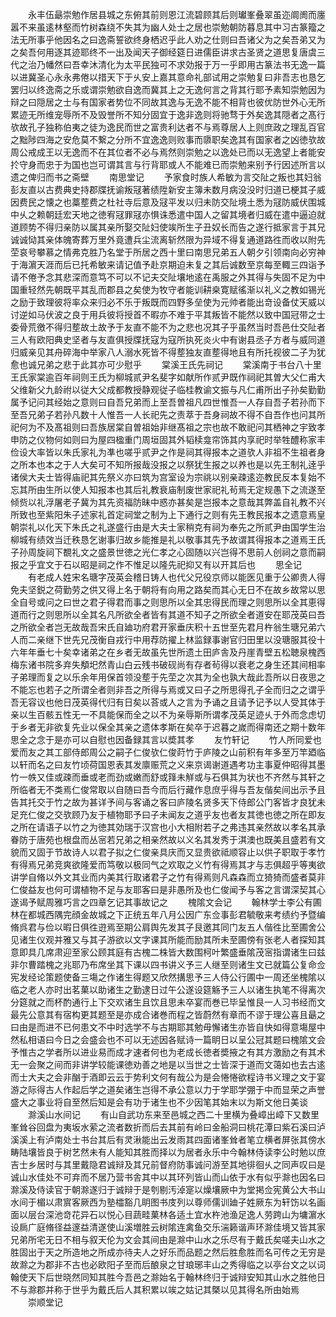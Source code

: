 <!-- { "loadSidebar": true } -->
　　永丰伍朂崇勉作居县城之东俯其前则恩江流碧顾其后则瓛峯叠翠虽迩阛阓而廛嚣不来虽逺林壑而竹树森绕不失其为幽人处士之居也崇勉朝防暮息其中习古篆籀之法无所事乎他因名之曰逸斋誓欲终身栖迟乎此人劝之仕则曰吾诸父为之矣吾弟又为之矣吾何用逐其迹耶终不一出及闻天子御经筵日进儒臣讲求古圣贤之道思复唐虞三代之治乃幡然曰吾幸沐清化为太平民独可不求効报于万一乎即用古篆法书无逸一篇以进冀圣心永永弗倦以措天下于乆安上嘉其意命礼部试用之崇勉复曰非吾志也恳乞罢归以终逸斋之乐或谓崇勉欲自逸而冀其上之无逸何言之背其行耶予素知崇勉因为辩之曰隠居之士与有国家者势位不同故其逸与无逸不能不相背也彼优防世外心无所累迹无所维宠辱所不及毁誉所不知分固宜于逸非逸则将驰骛于外矣逸其隠者之髙行欤故孔子独称伯夷之徒为逸民而世之富贵利达者不与焉尊居人上则庶政之理乱百官之黜陟四海之安危莫不繋之分所不宜逸逸则败事而隳职矣逸其有国家者之凶徳欤故周公戒成王以无逸而不在其位者不必与焉然则崇勉之以逸处已而以无逸望上者能安扵守身而忠于为国也岂可谓其言与行背耶或人不能难已而崇勉来别予行因述所言以遗之俾归而书之斋壁
　　南思堂记
　　予家食时族人希敏为言交阯之叛也其妇翁彭友直以古费典史持郡牒抚谕叛冦著绩陞新安主簿未数月病没没时归道已梗其子威因费民之懐之也藁塟费之杜社寺后意及冦平发以归未防交阯境土悉为冦防威伏围城中乆之赖朝廷宏天地之徳宥冦罪冦亦惧诛悉遣中国人之留其境者归威在遣中逼迫就道顾势不得归亲防以属其亲所娶交阯妇使竢所生子丑奴长而告之遂行抵家言于其兄诚诚恸其亲体魄寄葬万里外竟遭兵尘流离斩然限为异域不得复通道路徃而收以附先茔哀号攀慕之情弗克胜乃名堂于所居之西十里曰南思兄弟五人朝夕引领南向必穷神于海濵天涯而后已托希敏来请记值予赴京期迫未复之其后诚数至京每至輙三四诣予请不倦予念其悲深而意笃不可以不记夫交阯壤地逺在禹服之外其得与失固不足为中国重轻然先朝既平其乱而郡县之矣使为牧守者能训耕桒寛赋徭渐以礼义之教如锡光之励于致理彼将率众来归必不乐于叛既而四野多垒使为元帅者能出竒设备仗天威以讨逆如马伏波之良于用兵彼将授首不暇亦不难于平其叛皆不能然以致中国冠带之士委骨荒徼不得归塟故土故予于友直不能不为之悲也况其子乎虽然当时吾邑仕交阯者三人有欧阳典史坚者与友直俱授牒抚寇为寇所执死炎火中有谢县丞子方者与威同道归威亲见其舟碎海中举家八人溺水死皆不得塟独友直塟得地且有所托视彼二子为犹愈也诚兄弟之悲于此其亦可少慰乎
　　棠溪王氏先祠记
　　棠溪南于书台八十里王氏家棠逾百年祠则王氏为柳城贰尹名斐字如献所作贰尹既作祠祀其曽大父仁甫大父维新父九龄祔以従大父成都教授静观従子临桂教谕文振与凡仁甫所出子孙矣勤勤属予记问其经始之意则曰自吾兄弟而上至吾曽祖凡四世惟吾一人存自吾子若孙而下至吾兄弟子若孙凡数十人惟吾一人长祀先之责萃于吾身祠故不得不自吾作也问其所祀何为不及髙祖则曰吾族居棠自曽祖始非继髙祖之宗也故不敢祀问其栖神之宇致孝申防之仪物何如则曰为屋四楹重门周垣固其外韬椟龛帘饰其内享祀时举牲醴称家丰俭设大率皆以朱氏家礼为凖也嗟乎贰尹之作是祠其得报本之道欤人非祖不生祖者身之所本也本之于人大矣可不知所报哉没报之以祭犹生报之以养也是以先王制礼逹乎诸侯大夫士皆得庙祀其先祭义亦曰筑为宫室设为宗祧以别亲疎逺迩教民反本复始不忘其所由生所以使人知报本也其后礼教衰庙制废世家祀礼茍焉无定规愚下之流遂至倾赀以礼浮屠老子冀为其先资福防昧中惑亦甚矣是岂报本之意哉其弊盖自礼教不兴所致也至紫阳朱子述家礼首定祠堂之制为上下通行之则有先王教民报本之遗意焉皇朝崇礼以化天下朱氏之礼遂盛行由是大夫士家稍克有祠为奉先之所贰尹由国学生治柳城有绩效当迁秩恳乞谢事归故乡能推是礼以敬事其先予故谓其得报本之道焉王氏子孙周旋祠下覩礼文之盛景世徳之光仁孝之心固随以兴岂得不思前人创祠之意而嗣报之乎宜文于石以昭是祠之作不惟足以隆先祀抑又有以开其后也
　　思全记
　　有老成人姓宋名瑭字茂英会稽日铸人也代父兄役京师以能医见重于公卿贵人得免夫坚鋭之荷勤劳之供又得上名于朝将有向用之路矣而其心无日不在故乡故常以思全自号或问之曰世之君子得君而事之则思所以全其忠得民而理之则思所以全其恵得道而行之则思所以全其名凡所欲全者皆有其道不知子之所欲全者道安在耶茂英曰吾之所欲全者岂无故哉吾宋氏自廸功府君开家垂庆积十五世至先君月杵翁生瑭兄弟六人而二亲继下世先兄茂衡自戎行中用荐防擢上林监録事谢官归田里以没瑭服其役十六年年垂七十矣幸诸弟之在乡者无故虽先世所遗土田庐舎及丹崖青壁五松聴泉槐西梅东诸书院多弃失頺圯然青山白云残书破砚尚有存者茍得以衰老之身生还其间相率子弟理而复之以乐余年用保首领没塟于先茔之次其为全也孰大哉此吾所以日夜思之不能忘也若子之所谓全者则非吾之所得与焉或又曰子之所思得孔子全而归之之谓乎吾无容议也他日茂英得代归有日矣以荅或人之言为予诵之且请予记予以人受其体于亲以生百骸五性无一不具能保而全之以不为亲辱斯所谓孝茂英足迹乆于外而念虑切于乡者无非欲复先业以保全其亲之遗体孝斯在矣卒于迟暮之嵗而得南还之期十数年思全之念于是亦可以自慰也因备録其言以奬其孝
　　友竹轩记
　　竹人所同爱也爱而友之其工部侍郎周公之嗣子仁俊欤仁俊莳竹于庐陵之山前积有年多至万竿廼临以轩而名之曰友竹顷荷国恩表其发廪赈荒之义来京谒谢道遇考功主事夏仲昭得其墨竹一帙又佳或疎而垂或老而劲或嫩而舒或箨未觧或与石俱其为状也不齐然与其轩之所临者无不类焉仁俊常取以自随曰吾今而后行藏作息庶乎得与吾友偕矣间出示予且告其托交于竹之故为甚详予间与客诵之客曰庐陵名贤多天下侍郎公门客皆才良犹未足充仁俊之交欤顾乃友于植物耶予曰子未闻友之道乎友也者友其徳也徳之所在即友之所在请语子以竹之为徳其効瑞于汉宫也小大相附若子之弗违其亲然故以孝名其承眷防于唐苑也根盘而丛宻若兄弟之相亲然故以义名其发秀于淇澳也既美且盛若有文貌而又固于节故诗人以君子拟之仁俊亲具庆而又显贵欲祗顺容止以供子职取于孝竹有得焉兄弟竞爽欲隆爱而笃敬以极同气之欢取之义竹有得焉其才与志俱超乎等夷欲讲学自脩以外文其业而内美其行取诸君子之竹有得焉则凡森森而立猗猗而盛者莫非仁俊益友也何可谓植物不足与友耶客曰是非愚所及也仁俊闻予与客之言谓深契其心遂谒予赋周雅巧言之四章乞记其事故记之
　　槐隂文会记
　　翰林学士李公有圃林在都城西隅完顔金故城之下正统五年八月公因广东佥事彭君毓敬来考绩约予暨编脩呉君与俭以暇日俱徃逰焉至期公肩舆先发其子艮邀其同门友五人偕徃比至圃舍公见诸生仪观并雅又与其子游欲以文字课其所能而励其所未至圃傍有张老人者探知其意即具几席肃迎至家公顾其庭有古槐二株皆大数围柯叶繁盛垂隂茂宻指谓诸生曰兹非尔曹踏槐之兆耶乃布席坐其下课以四书讲义予三人继至则诸生文已就篇公复命佥宪发经论策题使备三塲之作诸生得题又欣然搆思予三人侍公行圃中一周还坐槐隂以临之老人亦时出茗菓以助诸生之勤逮日过午公遂设筵觞予三人以诸生执笔不得离次分筵就之而杯酌通行上下交欢诸生且饮且思未卒宴而巻已毕呈惟艮一人习书经而文最先公意其有宿构更其题至是亦成合诸巻而程之皆蔚然有章而不谬于理公喜且朂之曰由是而进不已何患文不中时选学不与古期耶其勉毋懈诸生亦皆自快如得意塲屋中然私相语曰今日之会盛会也不可以无述因各赋诗一篇眀日以呈公冠其题曰槐隂文会予惟古之学者所以进业易而成才速者何也为老成长徳者奬掖之有其方激励之有其术无一会聚之间而非讲学较能课徳劝善之地是以当世之士皆深于道而文蔼如也去古逺而士大夫之会非酗于酒即云云于势利文何有哉公为是会惓惓欲程诗书义理之文于宴游之际得古人作起后学之道矣诸生岂得不承公意以力于学耶学弸于中而显荣之声誉盛大之事业将自至然后知是会有功于诸生也不少因笔其始末以为斯文他日美谈
　　滁溪山水间记
　　有山自武功东来至邑城之西二十里横为叠嶂出嶂下又数里峯耸谷回盘为夷坂水萦之流者数折而后去其前有岭曰金船洞曰桃花潭曰紫石溪曰泸溪溪上有泸南处士书台其后有灵湫能出云发雨其四面诸峯耸者笔立横者屏张其傍水畴陆壤皆良于树艺然未有人能知其胜而择以为居者永乐中今翰林侍读李公时勉以庶吉士乡居时与其里戴隐君诚辩及其兄前督府防事诚问游至其地徘徊乆之同声叹曰是诚山水佳处不可弃而不居乃营书舎其中以其环列皆山而山依于水有似乎滁也因名曰滁溪及侍读官于朝滁遂归于诚辩于是刳剔汚淖寔以燥壤厥中为堂掲佥宪黄公大书山水间于楣以肃賔客厥西为塾櫺豁几眀图书庋列以尊师儒训廸子姓厥东为轩饬以名画面以层台深池竒花异石以悦心目蔬畦菓林各适土宜水杵池渔足逸人劳跨山为墉濵水设扄广庭脩径益邃益清遂使山溪増胜云树隂连禽鱼交乐湍籁谐声环滁佳境又皆其家兄弟所宅无日不相与叙天伦为文会其间由是滁中山水之乐尽有于戴氏矣嗟夫山水之胜固出于天之所造地之所成亦待夫人之好乐而品题之然后胜愈胜而名可传之无穷是故滁之为郡非不古也必欧阳子至而后酿泉之甘琅琊丰山之秀得临之以亭台文之以词翰使天下后世晓然同知其胜今吾邑之滁始名于翰林终归于诚辩安知其山水之胜他日不与滁郡并称于世乎为戴氏后人其积累以竢之姑记其槩以见其得名所由始焉
　　崇顺堂记

